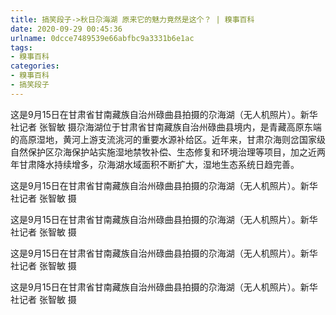 ```yaml
---
title: 搞笑段子->秋日尕海湖 原来它的魅力竟然是这个？ | 糗事百科
date: 2020-09-29 00:45:36
urlname: 0dcce7489539e66abfbc9a3331b6e1ac
tags: 
- 糗事百科
categories:
- 糗事百科
- 搞笑段子
---
```

这是9月15日在甘肃省甘南藏族自治州碌曲县拍摄的尕海湖（无人机照片）。新华社记者 张智敏 摄尕海湖位于甘肃省甘南藏族自治州碌曲县境内，是青藏高原东端的高原湿地，黄河上游支流洮河的重要水源补给区。近年来，甘肃尕海则岔国家级自然保护区尕海保护站实施湿地禁牧补偿、生态修复和环境治理等项目，加之近两年甘肃降水持续增多，尕海湖水域面积不断扩大，湿地生态系统日趋完善。

这是9月15日在甘肃省甘南藏族自治州碌曲县拍摄的尕海湖（无人机照片）。新华社记者 张智敏 摄

这是9月15日在甘肃省甘南藏族自治州碌曲县拍摄的尕海湖（无人机照片）。新华社记者 张智敏 摄

这是9月15日在甘肃省甘南藏族自治州碌曲县拍摄的尕海湖（无人机照片）。新华社记者 张智敏 摄

这是9月15日在甘肃省甘南藏族自治州碌曲县拍摄的尕海湖（无人机照片）。新华社记者 张智敏 摄


